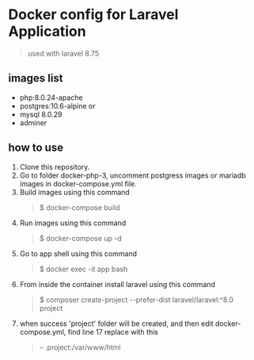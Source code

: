 # Docker config for Laravel Application

> used with laravel 8.75

## images list
- php:8.0.24-apache
- postgres:10.6-alpine or
- mysql 8.0.29
- adminer

## how to use

1. Clone this repository.
2. Go to folder docker-php-3, uncomment postgress images or mariadb images in docker-compose.yml file.
3. Build images using this command
   > $ docker-compose build
4. Run images using this command 
   > $ docker-compose up -d
5. Go to app shell using this command
   > $ docker exec -it app bash
6. From inside the container install laravel using this command
   > $ composer create-project --prefer-dist laravel/laravel:^8.0 project
7. when success 'project' folder will be created, and then edit docker-compose.yml, find line 17 replace with this
   > &ndash; .project:/var/www/html